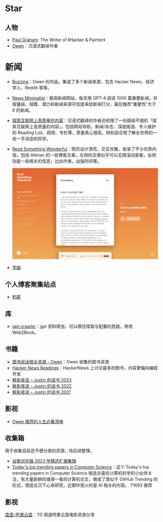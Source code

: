 # Star

## 人物

- [Paul Graham](https://www.paulgraham.com/): The Writer of 《Hacker & Painter》
- [Owen](https://www.owenyoung.com)：沉浸式翻译作者

# 新闻

- [Buzzing](https://www.buzzing.cc)：Owen 的作品，集成了多个新闻来源，包含 Hacker News、经济学人、Reddit 等等。

- [News Minimalist](https://www.newsminimalist.com/)：极简新闻网站，每天用 GPT-4 阅读 1000 篇重要新闻，并按量级、规模、潜力和新闻来源可信度来给新闻打分，最后推荐“重要性”大于 6 的新闻。

- [探索互联网上高质量的内容](https://immersivetranslate.com/docs/sites/)：沉浸式翻译的作者还梳理了一份超级不错的「探索互联网上高质量的内容」，包括网站导航、新闻/杂志、深度报道、专人维护的 Reading List、视频、专栏等，质量真心很高，特别适合想了解全世界的一些一手消息的同学。

- [Read Something Wonderful](https://readsomethingwonderful.com/)：网页设计漂亮，交互优雅，收录了不少优质内容。包括 Altman 的一些博客文章。左侧的文章似乎可以无限滚动查看，右侧则是一些相关的信息，比如作者，出版时间等。

  ![image-20240118102649135](https://raw.githubusercontent.com/huyixi/Pics/main/uPic/image-20240118102649135.png)
  
- [歪脑](https://www.wainao.me)
## 个人博客聚集站点

  - [积薪](https://firewood.news)

## 库

- [gpt-crawler](https://github.com/BuilderIO/gpt-crawler/tree/main)：gpt 资料爬虫。可以模仿爬取与配置的思路，修改 Web2Book。

## 书籍

- [图书阅读相关资源 - Owen](https://www.owenyoung.com/books-guide/#qi-ta-ren-de-shu-ji-tui-jian-zi-yuan)：Owen 收集的图书资源
- [Hacker News Readings](https://hacker-recommended-books.vercel.app/)：HackerNews 上讨论最多的图书，内容更偏向编程开发
- [枫影夜读 – Justin 的读书 2023](https://justinyan.me/post/5845)
- [枫影夜读 – Justin 的读书 2022](https://justinyan.me/post/5361)
- [枫影夜读 – Justin 的读书 2021](https://justinyan.me/post/4824)

## 影视

- [Owen 推荐的人生必看清单](https://wiki.owenyoung.com/tv-shows/#workflows)

## 收集箱

用于收集目前还不便分类的资源，待后续整理。

- [谷歌浏览器 2023 年精选扩展集锦](https://chromewebstore.google.com/collection/2023_favorites)
- [Today's top trending papers in Computer Science](https://trendingpapers.com/papers?o=pagerank_growth&pd=Since%20beginning&cc=Cited%20and%20uncited%20papers&c=All%20categories)：这个 Today's top trending papers in Computer Science 很适合喜欢计算机科学的小伙伴关注，有大量新鲜的值得一看的计算机论文，做成了类似于 GitHub Trending 的形式，很适合沉下心来研究，近期毕竟火的是 AI 相关的内容。 TW93 推荐

## 影视

[盘盘-阿里云盘](https://t.me/Q66Share)：TG 频道阿里云盘电影资源分享
